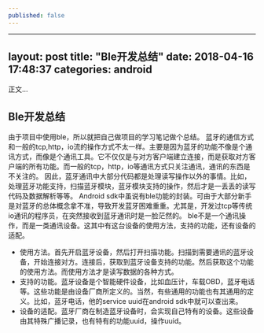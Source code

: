```yaml
---
published: false
---
```

---
layout: post
title:  "Ble开发总结"
date:   2018-04-16 17:48:37
categories: android
---

正文...
## Ble开发总结
由于项目中使用ble，所以就把自己做项目的学习笔记做个总结。
蓝牙的通信方式和一般的tcp,http，io流的操作方式不太一样。主要是因为蓝牙的功能不像是个通讯方式，而像是个通讯工具。它不仅仅是与对方客户端建立连接，而是获取对方客户端的所有功能。而一般的tcp，http，io等通讯方式只关注通讯，通讯的东西是不关注的。
因此，蓝牙通讯中大部分代码都是处理读写操作以外的事情。比如，处理蓝牙功能支持，扫描蓝牙模块，蓝牙模块支持的操作，然后才是一丢丢的读写代码及数据解析等等。
Android sdk中虽说有ble功能的封装。可由于大部分新手是对蓝牙的总体概念拿不准，导致开发蓝牙困难重重。尤其是，开发过tcp等传统io通讯的程序员，在突然接收到蓝牙通讯时是一脸茫然的。
ble不是一个通讯操作，而是一类通讯设备。这其中有这台设备的使用方法，支持的功能，还有设备的适配。
* 使用方法。首先开启蓝牙设备，然后打开扫描功能。扫描到需要通讯的蓝牙设备，开始连接对方。连接后，获取到蓝牙设备支持的功能。然后获取这个功能的使用方法。而使用方法才是读写数据的各种方式。
* 支持的功能。蓝牙设备是个智能硬件设备，比如血压计，车载OBD，蓝牙电话等。这些功能是由设备厂商所定义的。当然，有些通用的功能也有其通用的定义。比如，蓝牙电话，他的service uuid在android sdk中就可以查出来。
* 设备的适配。蓝牙厂商在制造蓝牙设备时，会实现自己特有的设备。这些设备由其特殊广播记录，也有特有的功能uuid，操作uuid。
